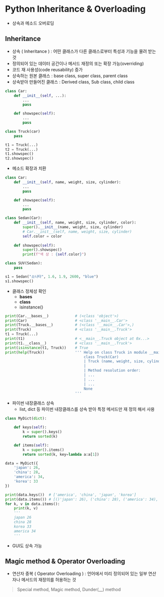 # Python Inheritance & Overloading

-   상속과 메소드 오버로딩

<style>
    span {color: #FF5353;}
</style>


## Inheritance

-   상속 ( Inheritance ) : 어떤 클래스가 다른 클래스로부터 특성과 기능을 물려 받는 것
-   정의되어 있는 데이터 공간이나 메서드 재정의 또는 확장 가능(overriding)
-   코드 재 사용성(code reusability) 증가
-   상속하는 원본 클래스 : base class, super class, parent class
-   상속받아 만들어진 클래스 : Derived class, Sub class, child class

```python
class Car:
    def __init__(self, ...):
        ...
        pass

    def showspec(self):
        ...
        pass

class Truck(car)
    pass

t1 = Truck(...)
t2 = Truck(...)
t1.showspec()
t2.showspec()
```

-   메소드 확장과 치환
```python
class Car:
    def __init__(self, name, weight, size, cylinder):
        ...
        pass

    def showspec(self):
        ...
        pass

class Sedan(Car):
    def __init__(self, name, weight, size, cylinder, color):
        super().__init__(name, weight, size, cylinder)
        # Car.__init__(self, name, weight, size, cylinder)
        self.color = color
    
    def showspec(self):
        super().showspec()
        print(f"색 상 : {self.color}")

class SUV(Sedan):
    pass

s1 = Sedan("소나타", 1.6, 1.9, 2600, "blue")
s1.showspec()
```

-   클래스 정체성 확인
    +   __bases__
    +   __class__
    +   isinstance()

```python
print(Car.__bases__)            # (<class 'object'>)
print(Car)                      # <class '__main__.Car'>
print(Truck.__bases__)          # (<class '__main__.Car'>,)
print(Truck)                    # <class '__main__.Truck'>
t1 = Truck(...)                 
print(t1)                       # <__main__.Truck object at 0x...>
print(t1.__class__)             # <class '__main__.Truck'>
print(isinstance(t1, Truck))    # True
print(help(Truck))              ''' Help on class Truck in module __main__:
                                    class Truck(Car)
                                    | Truck (name, weight, size, cylinder)
                                    |
                                    | Method resolution order:
                                    | ...
                                    | ...
                                    | ...
                                    None
                                '''
```

-   파이썬 내장클래스 상속
    +   list, dict 등 파이썬 내장클래스를 상속 받아 특정 메서드만 재 정의 해서 사용
```python
class MyDict(dict):

    def keys(self):
        k = super().keys()
        return sorted(k)

    def items(self):
        k = super().items()
        return sorted(k, key=lambda a:a[1])

data = MyDict({
    'japan': 26,
    'china': 28,
    'america': 34,
    'korea': 33
})

print(data.keys())  # ['america', 'china', 'japan', 'korea']
print(data.items()) # [()'japan': 26), ('china': 28), ('america': 34), ('korea': 33)]
for k, v in data.items():
    print(k, v)
    '''
    japan 26
    china 28
    korea 33
    america 34
    '''
```

-   GUI도 상속 가능

## Magic method & Operator Overloading

-   연산자 중복 ( Operator Overloading ) : 언어에서 미리 정의되어 있는 일부 연산자나 메서드의 재정의를 허용하는 것
>   Special method, Magic method, Dunder(__) method